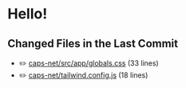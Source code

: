 # Hello!

<!-- CHANGED_FILES_START -->
## Changed Files in the Last Commit
- ✏️ [caps-net/src/app/globals.css](profile-website/src/app/globals.css) (33 lines)
- ✏️ [caps-net/tailwind.config.js](profile-website/tailwind.config.js) (18 lines)
<!-- CHANGED_FILES_END -->
